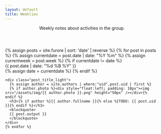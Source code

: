 ```yaml
---
layout: default
title: Weeklies
---
```


<div>
  <header>Weekly notes about activities in the group.</header>

  <section class="archive_list">
    {% assign posts = site.furore | sort: 'date' | reverse %}
    {% for post in posts %}
    {% assign currentdate = post.date | date: "%Y %m" %}
    {% assign currentweek = post.week %}
    {% if currentdate != date %}
      <div class="archive_date_header"><span class="text">{{ post.date | date: "%d %B %Y" }}</span></div>
      {% assign date = currentdate %}
    {% endif %}

    <div class="post_title_light">
      {% assign author = site.authors | where:"uid",post.uid | first %}
      {% if author.photo %}<div style="float:left; padding: 10px"><img src="/assets/img/{{ author.photo }}.png" height="50px" /></div>{% endif %}
      <h3>{% if author %}{{ author.fullname }}{% else %}TODO: {{ post.uid }}{% endif %}</h3>
      <blockquote>
      {{ post.output }}
      </blockquote>
    </div>
    {% endfor %}
  </section>
</div>
